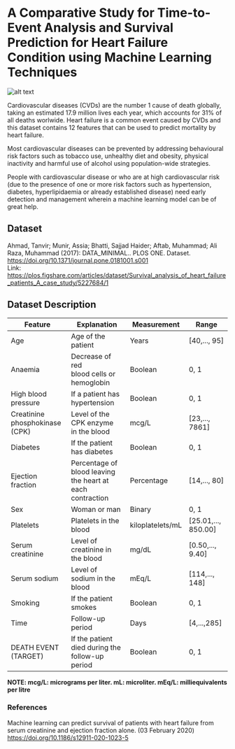 # A Comparative Study for Time-to-Event Analysis and Survival Prediction for Heart Failure Condition using Machine Learning Techniques

![alt text](https://github.com/sauravmishra1710/Heart-Failure-Condition-And-Survival-Analysis/blob/master/Res/heart_anatomy.jpg)

Cardiovascular diseases (CVDs) are the number 1 cause of death globally, taking an estimated 17.9 million lives 
each year, which accounts for 31% of all deaths worlwide. Heart failure is a common event caused by CVDs and this
dataset contains 12 features that can be used to predict mortality by heart failure.

Most cardiovascular diseases can be prevented by addressing behavioural risk factors such as tobacco use, unhealthy
diet and obesity, physical inactivity and harmful use of alcohol using population-wide strategies.

People with cardiovascular disease or who are at high cardiovascular risk (due to the presence of one or more risk 
factors such as hypertension, diabetes, hyperlipidaemia or already established disease) need early detection and 
management wherein a machine learning model can be of great help.

 ## Dataset
 
 Ahmad, Tanvir; Munir, Assia; Bhatti, Sajjad Haider; Aftab, Muhammad; Ali Raza, Muhammad (2017): DATA_MINIMAL.. PLOS ONE. Dataset.   https://doi.org/10.1371/journal.pone.0181001.s001 </br>
 Link: https://plos.figshare.com/articles/dataset/Survival_analysis_of_heart_failure_patients_A_case_study/5227684/1
 
 ## Dataset Description
 
 Feature | Explanation | Measurement	| Range
------------- | ------------- |------------- | -------------
Age	|Age of the patient	|Years |	[40,..., 95]
Anaemia	|Decrease of red <br> blood cells or hemoglobin |	Boolean|	0, 1
High blood pressure |	If a patient has hypertension |	Boolean	 |0, 1
Creatinine phosphokinase<br>(CPK) |	Level of the CPK enzyme <br>in the blood |	mcg/L|	[23,..., 7861]
Diabetes|	If the patient has diabetes |	Boolean	| 0, 1
Ejection fraction|	Percentage of blood leaving<br>the heart at each contraction|Percentage	|	[14,..., 80]
Sex	| Woman or man |	Binary|	0, 1
Platelets|	Platelets in the blood|	kiloplatelets/mL|	[25.01,..., 850.00]
Serum creatinine|	Level of creatinine in the blood|	mg/dL|	[0.50,..., 9.40]
Serum sodium|	Level of sodium in the blood|	mEq/L|	[114,..., 148]
Smoking|	If the patient smokes|	Boolean	|0, 1
Time|	Follow-up period|	Days|	[4,...,285]
DEATH EVENT<br>(TARGET)|	If the patient died during the follow-up period|	Boolean|	0, 1

**NOTE: mcg/L: micrograms per liter. mL: microliter. mEq/L: milliequivalents per litre**
 
 ### References
 
Machine learning can predict survival of patients with heart failure from serum creatinine and 
ejection fraction alone. (03 February 2020) https://doi.org/10.1186/s12911-020-1023-5
 
